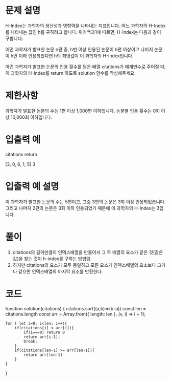 # 문제 설명

H-Index는 과학자의 생산성과 영향력을 나타내는 지표입니다. 어느 과학자의 H-Index를 나타내는 값인 h를 구하려고 합니다. 위키백과1에 따르면, H-Index는 다음과 같이 구합니다.

어떤 과학자가 발표한 논문 n편 중, h번 이상 인용된 논문이 h편 이상이고 나머지 논문이 h번 이하 인용되었다면 h의 최댓값이 이 과학자의 H-Index입니다.

어떤 과학자가 발표한 논문의 인용 횟수를 담은 배열 citations가 매개변수로 주어질 때, 이 과학자의 H-Index를 return 하도록 solution 함수를 작성해주세요.

# 제한사항

과학자가 발표한 논문의 수는 1편 이상 1,000편 이하입니다.
논문별 인용 횟수는 0회 이상 10,000회 이하입니다.

# 입출력 예

citations return

[3, 0, 6, 1, 5] 3

# 입출력 예 설명

이 과학자가 발표한 논문의 수는 5편이고, 그중 3편의 논문은 3회 이상 인용되었습니다. 그리고 나머지 2편의 논문은 3회 이하 인용되었기 때문에 이 과학자의 H-Index는 3입니다.

# 풀이

1. citations의 길이만큼의 인덱스배열을 만들어서 그 두 배열의 요소가 같은 것(같은 값)을 찾는 것이 h-index를 구하는 방법임.
2. 하지만 citations의 요소가 모두 동일하고 모든 요소가 인덱스배열의 요소보다 크거나 같으면 인덱스배열의 마지막 요소를 반환한다.

# 코드

function solution(citations) {
citations.sort((a,b)=>(b-a))
const len = citations.length
const arr = Array.from({ length: len }, (v, i) => i + 1);

    for ( let i=0; i<len; i++){
        if(citations[i] < arr[i]){
            if(i===0) return 0
            return arr[i-1];
            break;
        }
        if(citations[len-1] >= arr[len-1]){
            return arr[len-1]
        }
    }

}

```js

```
